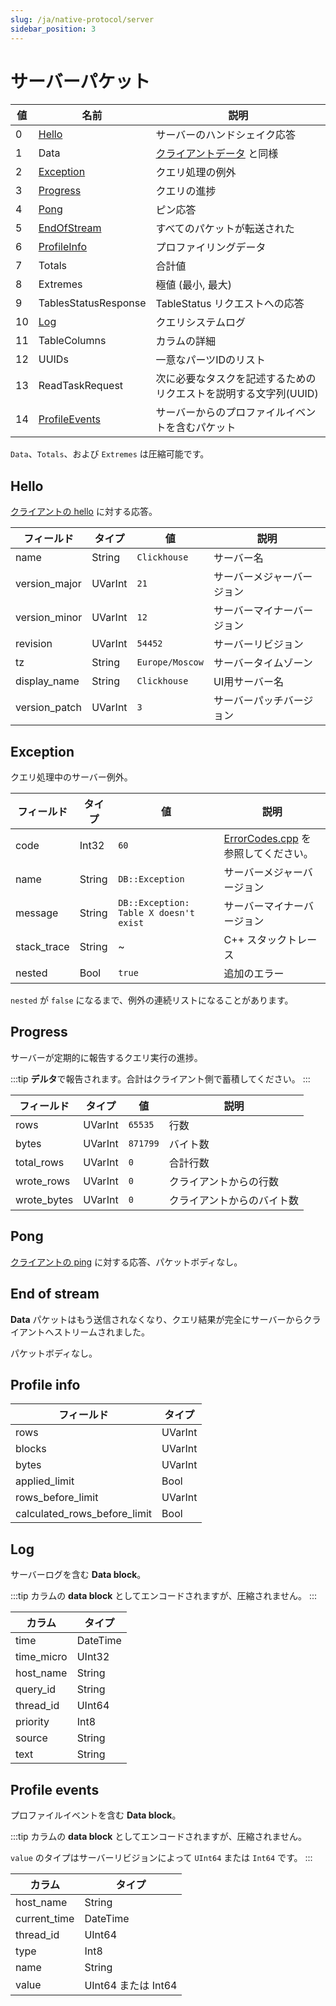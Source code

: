 ```yaml
---
slug: /ja/native-protocol/server
sidebar_position: 3
---
```


# サーバーパケット

| 値    | 名前                            | 説明                                                           |
|-------|--------------------------------|----------------------------------------------------------------|
| 0     | [Hello](#hello)                | サーバーのハンドシェイク応答                                     |
| 1     | Data                           | [クライアントデータ](./client.md#data) と同様                   |
| 2     | [Exception](#exception)        | クエリ処理の例外                                               |
| 3     | [Progress](#progress)          | クエリの進捗                                                   |
| 4     | [Pong](#pong)                  | ピン応答                                                       |
| 5     | [EndOfStream](#end-of-stream)  | すべてのパケットが転送された                                    |
| 6     | [ProfileInfo](#profile-info)   | プロファイリングデータ                                         |
| 7     | Totals                         | 合計値                                                         |
| 8     | Extremes                       | 極値 (最小, 最大)                                              |
| 9     | TablesStatusResponse           | TableStatus リクエストへの応答                                  |
| 10    | [Log](#log)                    | クエリシステムログ                                             |
| 11    | TableColumns                   | カラムの詳細                                                   |
| 12    | UUIDs                          | 一意なパーツIDのリスト                                          |
| 13    | ReadTaskRequest                | 次に必要なタスクを記述するためのリクエストを説明する文字列(UUID)|
| 14    | [ProfileEvents](#profile-events) | サーバーからのプロファイルイベントを含むパケット               |

`Data`、`Totals`、および `Extremes` は圧縮可能です。

## Hello

[クライアントの hello](./client.md#hello) に対する応答。

| フィールド       | タイプ   | 値             | 説明                   |
|----------------|----------|----------------|-----------------------|
| name           | String   | `Clickhouse`   | サーバー名             |
| version_major  | UVarInt  | `21`           | サーバーメジャーバージョン |
| version_minor  | UVarInt  | `12`           | サーバーマイナーバージョン |
| revision       | UVarInt  | `54452`        | サーバーリビジョン       |
| tz             | String   | `Europe/Moscow`| サーバータイムゾーン     |
| display_name   | String   | `Clickhouse`   | UI用サーバー名          |
| version_patch  | UVarInt  | `3`            | サーバーパッチバージョン |

## Exception

クエリ処理中のサーバー例外。

| フィールド     | タイプ   | 値                                     | 説明                          |
|---------------|----------|----------------------------------------|------------------------------|
| code          | Int32    | `60`                                   | [ErrorCodes.cpp][codes] を参照してください。|
| name          | String   | `DB::Exception`                        | サーバーメジャーバージョン    |
| message       | String   | `DB::Exception: Table X doesn't exist` | サーバーマイナーバージョン    |
| stack_trace   | String   | ~                                      | C++ スタックトレース          |
| nested        | Bool     | `true`                                 | 追加のエラー                  |

`nested` が `false` になるまで、例外の連続リストになることがあります。

[codes]: https://clickhouse.com/codebrowser/ClickHouse/src/Common/ErrorCodes.cpp.html "エラーコードのリスト"

## Progress

サーバーが定期的に報告するクエリ実行の進捗。

:::tip
**デルタ**で報告されます。合計はクライアント側で蓄積してください。
:::

| フィールド     | タイプ   | 値      | 説明                 |
|---------------|----------|--------|---------------------|
| rows          | UVarInt  | `65535`| 行数                 |
| bytes         | UVarInt  | `871799`| バイト数             |
| total_rows    | UVarInt  | `0`    | 合計行数             |
| wrote_rows    | UVarInt  | `0`    | クライアントからの行数|
| wrote_bytes   | UVarInt  | `0`    | クライアントからのバイト数 |

## Pong

[クライアントの ping](./client.md#ping) に対する応答、パケットボディなし。

## End of stream

**Data** パケットはもう送信されなくなり、クエリ結果が完全にサーバーからクライアントへストリームされました。

パケットボディなし。

## Profile info

| フィールド                  | タイプ   |
|---------------------------|----------|
| rows                      | UVarInt  |
| blocks                    | UVarInt  |
| bytes                     | UVarInt  |
| applied_limit             | Bool     |
| rows_before_limit         | UVarInt  |
| calculated_rows_before_limit | Bool  |

## Log

サーバーログを含む **Data block**。

:::tip
カラムの **data block** としてエンコードされますが、圧縮されません。
:::

| カラム        | タイプ     |
|--------------|-----------|
| time         | DateTime  |
| time_micro   | UInt32    |
| host_name    | String    |
| query_id     | String    |
| thread_id    | UInt64    |
| priority     | Int8      |
| source       | String    |
| text         | String    |

## Profile events

プロファイルイベントを含む **Data block**。

:::tip
カラムの **data block** としてエンコードされますが、圧縮されません。

`value` のタイプはサーバーリビジョンによって `UInt64` または `Int64` です。
:::

| カラム        | タイプ           |
|--------------|------------------|
| host_name    | String           |
| current_time | DateTime         |
| thread_id    | UInt64           |
| type         | Int8             |
| name         | String           |
| value        | UInt64 または Int64 |
